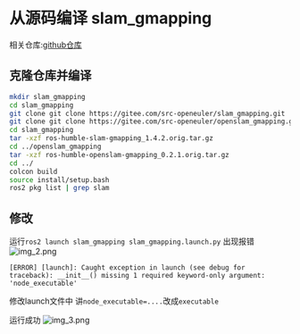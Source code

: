 # 从源码编译 slam_gmapping

相关仓库:[github仓库](https://github.com/Project-MANAS/slam_gmapping)

## 克隆仓库并编译
```bash
mkdir slam_gmapping
cd slam_gmapping
git clone git clone https://gitee.com/src-openeuler/slam_gmapping.git
git clone git clone https://gitee.com/src-openeuler/openslam_gmapping.git
cd slam_gmapping
tar -xzf ros-humble-slam-gmapping_1.4.2.orig.tar.gz
cd ../openslam_gmapping
tar -xzf ros-humble-openslam-gmapping_0.2.1.orig.tar.gz
cd ../
colcon build
source install/setup.bash
ros2 pkg list | grep slam
```

## 修改
运行`ros2 launch slam_gmapping slam_gmapping.launch.py`
出现报错
![img_2.png](../../ros/docs/source/slam-nav/image/img_2.png)
```angular2html
[ERROR] [launch]: Caught exception in launch (see debug for traceback): __init__() missing 1 required keyword-only argument: 'node_executable'

```

修改launch文件中
讲`node_executable=....`改成`executable`

运行成功
![img_3.png](../../ros/docs/source/slam-nav/image/img_3.png)